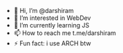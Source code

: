 - 👋 Hi, I’m @darshiram
- 👀 I’m interested in WebDev
- 🌱 I’m currently learning JS
- 📫 How to reach me t.me/darshiram
- ⚡ Fun fact: i use ARCH btw

<!---
darshiram/darshiram is a ✨ special ✨ repository because its `README.md` (this file) appears on your GitHub profile.
You can click the Preview link to take a look at your changes.
--->
